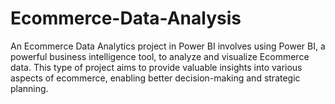 # Ecommerce-Data-Analysis
An Ecommerce Data Analytics project in Power BI involves using Power BI, a powerful business intelligence tool, to analyze and visualize Ecommerce data. This type of project aims to provide valuable insights into various aspects of ecommerce, enabling better decision-making and strategic planning.
